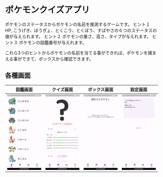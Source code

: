 # ポケモンクイズアプリ
ポケモンのステータスからポケモンの名前を推測するゲームです。
ヒント１
HP, こうげき、ぼうぎょ、とくこう、とくぼう、すばやさの６つのステータスの値が与えられます。
ヒント２
ポケモンの重さ、高さ、タイプが与えれます。
ヒント３
ポケモンの図鑑番号が与えれます。

これら3つのヒントからポケモンの名前を当てる事ができれば、ポケモンを捕まえる事ができて、ボックスから確認できます。

## 各種画面

| 図鑑画面 | クイズ画面 | ボックス画面 |  設定画面 |
| ---- | ---- | ---- | ---- |
| ![dictionary](assets/readme/dictionary_screen.png) | ![quiz](assets/readme/quiz_screen.png) | ![box](assets/readme/box_screen.png) | ![setting](assets/readme/setting_screen.png)